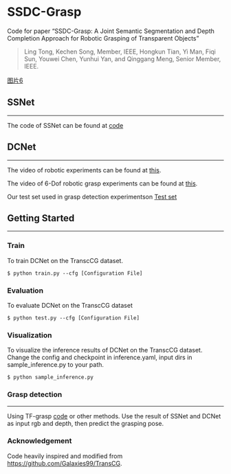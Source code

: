 # SSDC-Grasp
Code for paper “SSDC-Grasp: A Joint Semantic Segmentation and Depth Completion Approach for Robotic Grasping of Transparent Objects”
> Ling Tong, Kechen Song, Member, IEEE, Hongkun Tian, Yi Man, Fiqi Sun, Youwei Chen, Yunhui Yan, and Qinggang Meng, Senior Member, IEEE. 

[图片6](https://github.com/meiguiz/SSDC-Grasp/assets/90629126/bb980c86-baf3-4051-b160-58d5a3e4661c)

## SSNet
---

The code of SSNet can be found at [code](https://drive.google.com/drive/folders/1LOUslijtms0wpNI_wNRVJ4iBi0kTV_a0?usp=drive_link) 

## DCNet
---
The video of robotic experiments can be found at [this](https://youtu.be/aDSG2khDXCA). 

The video of 6-Dof robotic grasp experiments can be found at [this](https://youtu.be/aDSG2khDXCA). 

Our test set used in grasp detection experimentson [Test set](https://github.com/meiguiz/SG-Grasp) 


## Getting Started
---


### Train

To train DCNet on the TranscCG dataset. 
```
$ python train.py --cfg [Configuration File]
```


### Evaluation

To evaluate DCNet on the TranscCG dataset
```
$ python test.py --cfg [Configuration File]
```


### Visualization

To visualize the inference results of DCNet on the TranscCG dataset. Change the config and checkpoint in inference.yaml, input dirs in sample_inference.py to your path.
```
$ python sample_inference.py 
```

### Grasp detection

---
Using TF-grasp [code](https://github.com/WangShaoSUN/grasp-transformer) or other methods. Use the result of SSNet and DCNet as input rgb and depth, then predict the grasping pose.

### Acknowledgement

Code heavily inspired and modified from https://github.com/Galaxies99/TransCG.

